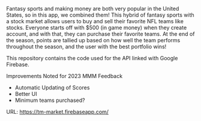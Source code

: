 Fantasy sports and making money are both very popular in the United States, so in this app, we combined them! This hybrid of fantasy sports with a stock market allows users to buy and sell their favorite NFL teams like stocks. Everyone starts off with $500 (in game money) when they create account, and with that, they can purchase their favorite teams. At the end of the season, points are tallied up based on how well the team performs throughout the season, and the user with the best portfolio wins!

This repository contains the code used for the API linked with Google Firebase.

Improvements Noted for 2023
MMM Feedback
* Automatic Updating of Scores
* Better UI
* Minimum teams purchased?



URL: https://tm-market.firebaseapp.com/
